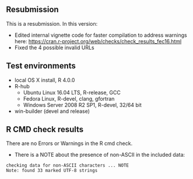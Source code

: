 ## Resubmission

This is a resubmission. In this version:

* Edited internal vignette code for faster compilation to address warnings here: https://cran.r-project.org/web/checks/check_results_fec16.html
* Fixed the 4 possible invalid URLs 

## Test environments

* local OS X install, R 4.0.0
* R-hub
  - Ubuntu Linux 16.04 LTS, R-release, GCC
  - Fedora Linux, R-devel, clang, gfortran
  - Windows Server 2008 R2 SP1, R-devel, 32/64 bit
* win-builder (devel and release)

## R CMD check results

There are no Errors or Warnings in the R cmd check.

* There is a NOTE about the presence of non-ASCII in the included data:
```
checking data for non-ASCII characters ... NOTE
Note: found 33 marked UTF-8 strings
```
